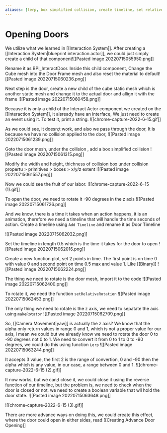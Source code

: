 ```yaml
---
aliases: [lerp, box simplified collision, create timeline, set relative rotation, make rotator]
---
```

# Opening Doors
We utilize what we learned in [[Interaction System]]. After creating a [[Interaction System|blueprint interaction actor]], we could just simply create a child of that component![[Pasted image 20220715055950.png]]

Rename it as BPI_InteractDoor. Inside this child component, Change the Cube mesh into the Door Frame mesh and also reset the material to default![[Pasted image 20220715060236.png]]

Next step is the door, create a new child of the cube static mesh which is another static mesh and change it to the actual door and allign it with the frame
![[Pasted image 20220715060458.png]]

Because it is only a child of the Interact Actor component we created on the [[Interaction System]], it alsready have an interface, We just need to create an event using it. To test it, print a string.
![[chrome-capture-2022-6-15.gif]]

As we could see, it doesn;t work, and also we pass through the door, It is because we have no collision applied to the door,
![[Pasted image 20220715061239.png]]

Goto the door mesh, under the collision , add a box simplified collision
![[Pasted image 20220715061315.png]]

Modify the width and height, thichness of collision box under collision propertu > primitives > boxes >  x/y/z extent
![[Pasted image 20220715061557.png]]

Now we could see the fruit of our labor.
![[chrome-capture-2022-6-15 (1).gif]]

To  open the door, we need to rotate it -90 degrees in the z axis
![[Pasted image 20220715061726.png]]

And we know, there is a time it takes when an action happens, it is an animation, therefore we need a timeline that will handle the time seconds of action. Create a timeline using `Add Timeline` and rename it as Door Timeline

![[Pasted image 20220715062032.png]]

Set the timeline in length 0.5 which is the time it takes for the door to open
![[Pasted image 20220715062016.png]]

Create a new function plot, set 2 points in time. The first point is on time 0 with value 0 and second point on time 0.5 max and value 1. Like [[Binary]]
![[Pasted image 20220715062224.png]]

The thing we need to rotate is the door mesh, import it to the code
![[Pasted image 20220715062400.png]]

To rotate it, we need the function `setRelativeRotation` 
![[Pasted image 20220715062453.png]]

The only thing we need to rotate is the z axis, we need to sepatate the axis using `makeRotator` 
![[Pasted image 20220715062709.png]]

So, [[Camera Movement|yaw]] is actually the z axis?
We know that the alpha only return values in range 0 and 1, which is not a proper value for our axis, i mean we could but we already know we need to rotate the door 0 to -90 degrees not 0 to 1. We need to convert it from 0 to 1 to 0 to -90 degrees, we could do this using function `Lerp`
![[Pasted image 20220715063244.png]]

It accepts 3 value, the first 2 is the range of convertion, 0 and -90 then the alpha which is any value, in our case, a range between 0 and 1.
![[chrome-capture-2022-6-15 (2).gif]]

It now works, but we can;t close it, we could close it using the reverse function of our timeline, but the problem is, we need to check when the door is closed or not, we need to create a boolean variable that wll hold the door state.
![[Pasted image 20220715063648.png]]

![[chrome-capture-2022-6-15 (3).gif]]

There are more advance ways on doing this, we could create this effect, where the door could open in either sides, read [[Creating Advance Door Opening]]
